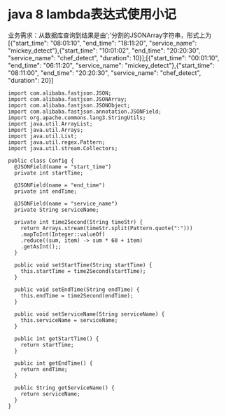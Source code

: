 java 8 lambda表达式使用小记
===========================
业务需求：从数据库查询到结果是由';'分割的JSONArray字符串，形式上为
[{"start_time": "08:01:10", "end_time": "18:11:20", "service_name": "mickey_detect"},{"start_time": "10:01:02", "end_time": "20:20:30", "service_name": "chef_detect", "duration": 10}];[{"start_time": "00:01:10", "end_time": "06:11:20", "service_name": "mickey_detect"},{"start_time": "08:11:00", "end_time": "20:20:30", "service_name": "chef_detect", "duration": 20}]

```javas
import com.alibaba.fastjson.JSON;
import com.alibaba.fastjson.JSONArray;
import com.alibaba.fastjson.JSONObject;
import com.alibaba.fastjson.annotation.JSONField;
import org.apache.commons.lang3.StringUtils;
import java.util.ArrayList;
import java.util.Arrays;
import java.util.List;
import java.util.regex.Pattern;
import java.util.stream.Collectors;

public class Config {
  @JSONField(name = "start_time")
  private int startTime;

  @JSONField(name = "end_time")
  private int endTime;

  @JSONField(name = "service_name")
  private String serviceName;

  private int time2Second(String timeStr) {
	return Arrays.stream(timeStr.split(Pattern.quote(":")))
	.mapToInt(Integer::valueOf)
	.reduce((sum, item) -> sum * 60 + item)
	.getAsInt();;
  }

  public void setStartTime(String startTime) {
	this.startTime = time2Second(startTime);
  }

  public void setEndTime(String endTime) {
	this.endTime = time2Second(endTime);
  }

  public void setServiceName(String serviceName) {
	this.serviceName = serviceName;
  }

  public int getStartTime() {
	return startTime;
  }

  public int getEndTime() {
	return endTime;
  }

  public String getServiceName() {
	return serviceName;
  }
}
```
